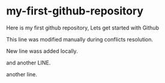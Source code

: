 # my-first-github-repository

Here is my first github repository, Lets get started with Github

This line was modified manually during conflicts resolution.

New line wass added locally.

and another LINE.

another line.
